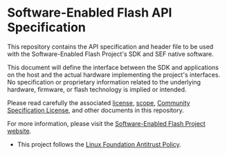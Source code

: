 # Software-Enabled Flash API Specification

This repository contains the API specification and header file to be used with the Software-Enabled Flash Project's SDK and SEF native software.

This document will define the interface between the SDK and applications on the host and the actual hardware implementing the project's interfaces.  No specification or proprietary information related to the underlying hardware, firmware, or flash technology is implied or intended.

Please read carefully the associated [license](LICENSE.md), [scope](SCOPE.md), [Community Specification License](COMMUNITY_SPECIFICATION_LICENSE.md), and other documents in this repository.

For more information, please visit the [Software-Enabled Flash Project website](https://softwareenabledflash.org).

* This project follows the [Linux Foundation Antitrust Policy](https://www.linuxfoundation.org/legal/antitrust-policy).